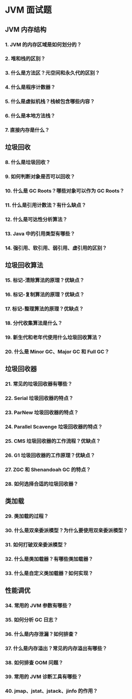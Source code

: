 # JVM 面试题

## JVM 内存结构

### 1. JVM 的内存区域是如何划分的？

### 2. 堆和栈的区别？

### 3. 什么是方法区？元空间和永久代的区别？

### 4. 什么是程序计数器？

### 5. 什么是虚拟机栈？栈帧包含哪些内容？

### 6. 什么是本地方法栈？

### 7. 直接内存是什么？

## 垃圾回收

### 8. 什么是垃圾回收？

### 9. 如何判断对象是否可以回收？

### 10. 什么是 GC Roots？哪些对象可以作为 GC Roots？

### 11. 什么是引用计数法？有什么缺点？

### 12. 什么是可达性分析算法？

### 13. Java 中的引用类型有哪些？

### 14. 强引用、软引用、弱引用、虚引用的区别？

## 垃圾回收算法

### 15. 标记-清除算法的原理？优缺点？

### 16. 标记-复制算法的原理？优缺点？

### 17. 标记-整理算法的原理？优缺点？

### 18. 分代收集算法是什么？

### 19. 新生代和老年代使用什么垃圾回收算法？

### 20. 什么是 Minor GC、Major GC 和 Full GC？

## 垃圾回收器

### 21. 常见的垃圾回收器有哪些？

### 22. Serial 垃圾回收器的特点？

### 23. ParNew 垃圾回收器的特点？

### 24. Parallel Scavenge 垃圾回收器的特点？

### 25. CMS 垃圾回收器的工作流程？优缺点？

### 26. G1 垃圾回收器的工作原理？优缺点？

### 27. ZGC 和 Shenandoah GC 的特点？

### 28. 如何选择合适的垃圾回收器？

## 类加载

### 29. 类加载的过程？

### 30. 什么是双亲委派模型？为什么要使用双亲委派模型？

### 31. 如何打破双亲委派模型？

### 32. 什么是类加载器？有哪些类加载器？

### 33. 什么是自定义类加载器？如何实现？

## 性能调优

### 34. 常用的 JVM 参数有哪些？

### 35. 如何分析 GC 日志？

### 36. 什么是内存泄漏？如何排查？

### 37. 什么是内存溢出？常见的内存溢出有哪些？

### 38. 如何排查 OOM 问题？

### 39. 常用的 JVM 诊断工具有哪些？

### 40. jmap、jstat、jstack、jinfo 的作用？
